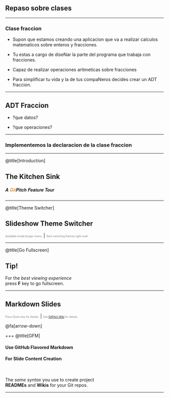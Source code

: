 
## Repaso sobre clases

---

### Clase fraccion

* Supon que estamos creando una aplicacion que va 
a realizar calculos matematicos sobre enteros y 
fracciones. 

* Tu estas a cargo de diseNar la parte del programa que trabaja con fracciones.

* Capaz de realizar operaciones aritmeticas sobre fracciones

* Para simplificar tu vida y la de tus compaNeros decides crear un ADT fraccion.

--- 

## ADT Fraccion

* ?que datos?

* ?que operaciones?

---

### Implementemos la declaracion de la clase fraccion

---

@title[Introduction]
## The Kitchen Sink
##### <span style="font-family:Helvetica Neue; font-weight:bold">A <span style="color:#e49436">Git</span>Pitch Feature Tour</span>

---
@title[Theme Switcher]

## Slideshow Theme Switcher
<span style="font-size:0.6em; color:gray">Available inside burger-menu.</span> |
<span style="font-size:0.6em; color:gray">Start switching themes right now!</span>

---
@title[Go Fullscreen]

## Tip!
For the *best viewing experience*   
press **F** key to go fullscreen.

---

## Markdown Slides
<span style="font-size:0.6em; color:gray">Press Down key for details.</span> |
<span style="font-size:0.6em; color:gray">See [GitPitch Wiki](https://github.com/gitpitch/gitpitch/wiki/Slide-Markdown) for details.</span>

@fa[arrow-down]

+++
@title[GFM]

#### Use GitHub Flavored Markdown
#### For Slide Content Creation

<br>

The *same syntax* you use to create project   
**READMEs** and **Wikis** for your Git repos.

---
